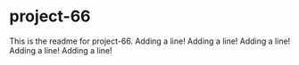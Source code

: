 # project-66

This is the readme for project-66.
Adding a line!
Adding a line!
Adding a line!
Adding a line!
Adding a line!
